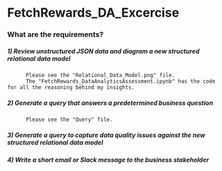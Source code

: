 # FetchRewards_DA_Excercise

### What are the requirements?
##### 1) Review unstructured JSON data and diagram a new structured relational data model
          Please see the "Relational_Data_Model.png" file.
          The "FetchRewards_DataAnalyticsAssessment.ipynb" has the code for all the reasoning behind my insights.
##### 2) Generate a query that answers a predetermined business question
          Please see the "Query" file.
##### 3) Generate a query to capture data quality issues against the new structured relational data model
##### 4) Write a short email or Slack message to the business stakeholder
